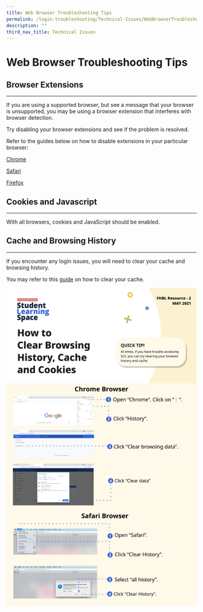 ```yaml
---
title: Web Browser Troubleshooting Tips
permalink: /login-troubleshooting/Technical-Issues/WebBrowserTroubleshooting/
description: ""
third_nav_title: Technical Issues
---
```

Web Browser Troubleshooting Tips
================================

  Browser Extensions
------------------

---

 If you are using a supported browser, but see a message that your browser is unsupported, you may be using a browser extension that interferes with browser detection.

Try disabling your browser extensions and see if the problem is resolved.

 Refer to the guides below on how to disable extensions in your particular browser:

[Chrome](https://support.google.com/chrome_webstore/answer/2664769)

[Safari](https://support.apple.com/en-us/HT203051)

[Firefox](https://support.mozilla.org/en-US/kb/disable-or-remove-add-ons)

    
  Cookies and Javascript
----------------------

---

 With all browsers, cookies and JavaScript should be enabled.

    
 Cache and Browsing History
--------------------------

---

 If you encounter any login issues, you will need to clear your cache and browsing history.

You may refer to this [guide](/files/Login%20Troubleshooting/Clear-Cache.pdf) on how to clear your cache.

<a href="/files/Login%20Troubleshooting/Clear-Cache.pdf" target="\_blank"><img src="/images/Media/5Troubleshooting/Clear-Cache.png"></a>